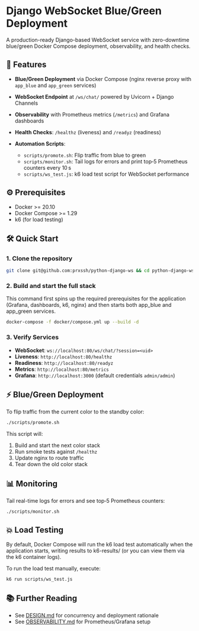 # Django WebSocket Blue/Green Deployment

A production-ready Django-based WebSocket service with zero-downtime blue/green
Docker Compose deployment, observability, and health checks.

## 🚀 Features

* **Blue/Green Deployment** via Docker Compose (nginx reverse proxy with
  `app_blue` and `app_green` services)
* **WebSocket Endpoint** at `/ws/chat/` powered by Uvicorn + Django Channels
* **Observability** with Prometheus metrics (`/metrics`) and Grafana dashboards
* **Health Checks**: `/healthz` (liveness) and `/readyz` (readiness)
* **Automation Scripts**:

  * `scripts/promote.sh`: Flip traffic from blue to green
  * `scripts/monitor.sh`: Tail logs for errors and print top‑5 Prometheus
    counters every 10 s
  * `scripts/ws_test.js`: k6 load test script for WebSocket performance

## ⚙️ Prerequisites

* Docker >= 20.10
* Docker Compose >= 1.29
* k6 (for load testing)

## 🛠️ Quick Start

### 1. Clone the repository

```bash
git clone git@github.com:prxssh/python-django-ws && cd python-django-ws
```

### 2. Build and start the full stack

This command first spins up the required prerequisites for the application
(Grafana, dashboards, k6, nginx) and then starts both app_blue and app_green
services.

```bash
docker-compose -f docker/compose.yml up --build -d
```

### 3. Verify Services

* **WebSocket**: `ws://localhost:80/ws/chat/?session=<uid>`
* **Liveness**: `http://localhost:80/healthz`
* **Readiness**: `http://localhost:80/readyz`
* **Metrics**: `http://localhost:80/metrics`
* **Grafana**: `http://localhost:3000` (default credentials `admin/admin`)

## ⚡ Blue/Green Deployment

To flip traffic from the current color to the standby color:

```bash
./scripts/promote.sh
```

This script will:

1. Build and start the next color stack
2. Run smoke tests against `/healthz`
3. Update nginx to route traffic
4. Tear down the old color stack

## 📊 Monitoring

Tail real-time logs for errors and see top‑5 Prometheus counters:

```bash
./scripts/monitor.sh
```

## 💥 Load Testing

By default, Docker Compose will run the k6 load test automatically when the
application starts, writing results to k6-results/ (or you can view them via
the k6 container logs).

To run the load test manually, execute:

```bash
k6 run scripts/ws_test.js
```

## 📚 Further Reading

* See [DESIGN.md](docs/DESIGN.md) for concurrency and deployment rationale
* See [OBSERVABILITY.md](docs/OBSERVABILITY.md) for Prometheus/Grafana setup
